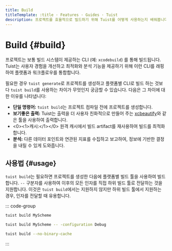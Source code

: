 ```yaml
---
title: Build
titleTemplate: :title · Features · Guides · Tuist
description: 프로젝트를 효율적으로 빌드하기 위해 Tuist를 어떻게 사용하는지 배워봅니다.
---
```


# Build {#build}

프로젝트는 보통 빌드 시스템이 제공하는 CLI (예: `xcodebuild`) 를 통해 빌드됩니다. Tuist는 사용자 경험을 개선하고 최적화와 분석 기능을 제공하기 위해 이런 CLI를 래핑하여 플랫폼과 워크플로우를 통합합니다.

필요한 경우 `tuist generate`로 프로젝트를 생성하고 플랫폼별 CLI로 빌드 하는 것보다 `tuist build`를 사용하는 차이가 무엇인지 궁금할 수 있습니다. 다음은 그 차이에 대한 이유를 나타냅니다:

- **단일 명령어:** `tuist build`는 프로젝트 컴파일 전에 프로젝트를 생성합니다.
- **보기좋은 출력:** Tuist는 출력을 더 사용자 친화적으로 만들어 주는 [xcbeautify](https://github.com/cpisciotta/xcbeautify)와 같은 툴을 사용하여 출력합니다.
- <0><1>캐시:</1></0> 원격 캐시에서 빌드 artifact를 재사용하여 빌드를 최적화 합니다.
- **분석:** 다른 데이터 포인트와 연관된 지표를 수집하고 보고하여, 정보에 기반한 결정을 내릴 수 있게 도와줍니다.

## 사용법 {#usage}

`tuist build`는 필요하면 프로젝트를 생성한 다음에 플랫폼별 빌드 툴을 사용하여 빌드합니다. `--` 구분자를 사용하여 이후의 모든 인자를 직접 하위 빌드 툴로 전달하는 것을 지원합니다. 이것은 `tuist build`에서는 지원하지 않지만 하위 빌드 툴에서 지원하는 경우, 인자를 전달할 때 유용합니다.

::: code-group

```bash [Build a scheme]
tuist build MyScheme
```

```bash [Build a specific configuration]
tuist build MyScheme -- -configuration Debug
```

```bash [Build all schemes without binary cache]
tuist build --no-binary-cache
```

:::
